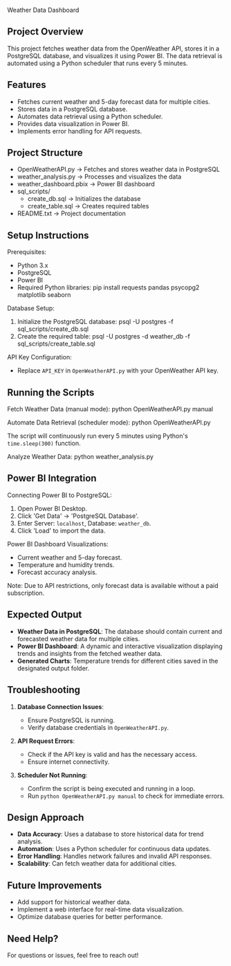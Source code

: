 Weather Data Dashboard

Project Overview
----------------
This project fetches weather data from the OpenWeather API, stores it in a PostgreSQL database, and visualizes it using Power BI. The data retrieval is automated using a Python scheduler that runs every 5 minutes.

Features
--------
- Fetches current weather and 5-day forecast data for multiple cities.
- Stores data in a PostgreSQL database.
- Automates data retrieval using a Python scheduler.
- Provides data visualization in Power BI.
- Implements error handling for API requests.

Project Structure
-----------------
- OpenWeatherAPI.py  -> Fetches and stores weather data in PostgreSQL
- weather_analysis.py -> Processes and visualizes the data
- weather_dashboard.pbix -> Power BI dashboard
- sql_scripts/
  - create_db.sql -> Initializes the database
  - create_table.sql -> Creates required tables
- README.txt -> Project documentation

Setup Instructions
------------------
Prerequisites:
- Python 3.x
- PostgreSQL
- Power BI
- Required Python libraries:
  pip install requests pandas psycopg2 matplotlib seaborn

Database Setup:
1. Initialize the PostgreSQL database:
   psql -U postgres -f sql_scripts/create_db.sql
2. Create the required table:
   psql -U postgres -d weather_db -f sql_scripts/create_table.sql

API Key Configuration:
- Replace `API_KEY` in `OpenWeatherAPI.py` with your OpenWeather API key.

Running the Scripts
-------------------
Fetch Weather Data (manual mode):
  python OpenWeatherAPI.py manual

Automate Data Retrieval (scheduler mode):
  python OpenWeatherAPI.py

The script will continuously run every 5 minutes using Python's `time.sleep(300)` function.

Analyze Weather Data:
  python weather_analysis.py

Power BI Integration
--------------------
Connecting Power BI to PostgreSQL:
1. Open Power BI Desktop.
2. Click 'Get Data' -> 'PostgreSQL Database'.
3. Enter Server: `localhost`, Database: `weather_db`.
4. Click 'Load' to import the data.

Power BI Dashboard Visualizations:
- Current weather and 5-day forecast.
- Temperature and humidity trends.
- Forecast accuracy analysis.

Note: Due to API restrictions, only forecast data is available without a paid subscription.

Expected Output
---------------
- **Weather Data in PostgreSQL**: The database should contain current and forecasted weather data for multiple cities.
- **Power BI Dashboard**: A dynamic and interactive visualization displaying trends and insights from the fetched weather data.
- **Generated Charts**: Temperature trends for different cities saved in the designated output folder.

Troubleshooting
---------------
1. **Database Connection Issues**:
   - Ensure PostgreSQL is running.
   - Verify database credentials in `OpenWeatherAPI.py`.
   
2. **API Request Errors**:
   - Check if the API key is valid and has the necessary access.
   - Ensure internet connectivity.
   
3. **Scheduler Not Running**:
   - Confirm the script is being executed and running in a loop.
   - Run `python OpenWeatherAPI.py manual` to check for immediate errors.

Design Approach
---------------
- **Data Accuracy**: Uses a database to store historical data for trend analysis.
- **Automation**: Uses a Python scheduler for continuous data updates.
- **Error Handling**: Handles network failures and invalid API responses.
- **Scalability**: Can fetch weather data for additional cities.

Future Improvements
-------------------
- Add support for historical weather data.
- Implement a web interface for real-time data visualization.
- Optimize database queries for better performance.

Need Help?
----------
For questions or issues, feel free to reach out!